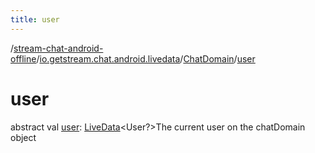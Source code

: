 ```yaml
---
title: user
---
```

/[stream-chat-android-offline](../../index.md)/[io.getstream.chat.android.livedata](../index.md)/[ChatDomain](index.md)/[user](user.md)  
  
  
  
# user  
abstract val [user](user.md): [LiveData](https://developer.android.com/reference/kotlin/androidx/lifecycle/LiveData.html)&lt;User?&gt;The current user on the chatDomain object
